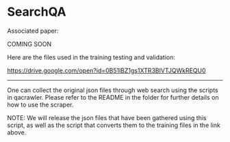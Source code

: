 # SearchQA

Associated paper: 

COMING SOON

Here are the files used in the training testing and validation:

https://drive.google.com/open?id=0B51lBZ1gs1XTR3BIVTJQWkREQU0

-------

One can collect the original json files through web search using the scripts in qacrawler. Please refer to the README in the folder for further details on how to use the scraper.

NOTE: We will release the json files that have been gathered using this script, as well as the script that converts them to the training files in the link above.
